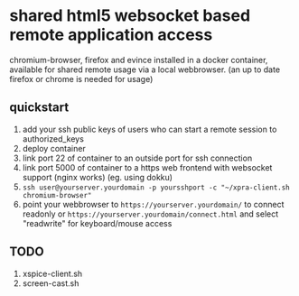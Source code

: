 # shared html5 websocket based remote application access

chromium-browser, firefox and evince installed in a docker container,
available for shared remote usage via a local webbrowser.
(an up to date firefox or chrome is needed for usage)

## quickstart

1. add your ssh public keys of users who can start a remote session to authorized_keys
2. deploy container
  1. link port 22 of container to an outside port for ssh connection
  2. link port 5000 of container to a https web frontend with websocket support (nginx works)
      (eg. using dokku)
3. `ssh user@yourserver.yourdomain -p yoursshport -c "~/xpra-client.sh chromium-browser"`
4. point your webbrowser to `https://yourserver.yourdomain/` to connect readonly or
  `https://yourserver.yourdomain/connect.html` and select "readwrite" for keyboard/mouse access

## TODO

1. xspice-client.sh
2. screen-cast.sh
